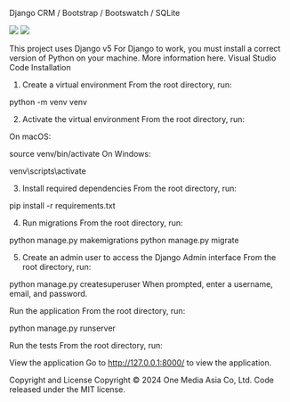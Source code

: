 Django CRM / Bootstrap / Bootswatch / SQLite 

<img src="https://github.com/rocketasia/Django-Chat-crm/assets/74543570/9619bb9d-d81f-4fc3-b478-3c3741946340" />
<img src="https://github.com/rocketasia/DjangoCrm-Chat-GPT/assets/74543570/803ed829-1201-4f1f-83d7-b0186ad2244f" />



This project uses Django v5 For Django to work, you must install a correct version of Python on your machine. More information here.
Visual Studio Code
Installation
1. Create a virtual environment
From the root directory, run:

python -m venv venv

2. Activate the virtual environment
From the root directory, run:

On macOS:

source venv/bin/activate
On Windows:

venv\scripts\activate

3. Install required dependencies
From the root directory, run:

pip install -r requirements.txt

4. Run migrations
From the root directory, run:

python manage.py makemigrations
python manage.py migrate

5. Create an admin user to access the Django Admin interface
From the root directory, run:

python manage.py createsuperuser
When prompted, enter a username, email, and password.

Run the application
From the root directory, run:

python manage.py runserver

Run the tests
From the root directory, run:


View the application
Go to http://127.0.0.1:8000/ to view the application.

Copyright and License
Copyright © 2024 One Media Asia Co, Ltd. Code released under the MIT license.
